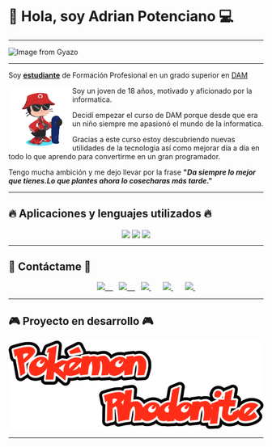 # 👋 Hola, soy Adrian Potenciano 💻
___
![Image from Gyazo](https://i.gyazo.com/70f15d55d21d7628056bb3e59543ff21.png)



___

Soy [**estudiante**](https://www.iesluisvives.es/) de Formación Profesional en un grado superior en [DAM](https://www.todofp.es/que-como-y-donde-estudiar/que-estudiar/familia/loe/informatica-comunicaciones/des-aplicaciones-multiplataforma.html)




<img src="./octogato.png" width=25% align=left />

Soy un joven de 18 años, motivado y aficionado por la informatica.

Decidí empezar el curso de DAM porque desde que era un niño siempre me apasionó el mundo de la informatica.

Gracias a este curso estoy descubriendo nuevas utilidades de la tecnologia así como mejorar día a día en todo lo que aprendo para convertirme en un gran programador.

Tengo mucha ambición y me dejo llevar por la frase __"*Da siempre lo mejor que tienes.Lo que plantes ahora lo cosecharas más tarde*."__
___
## 🔥 Aplicaciones y lenguajes utilizados 🔥

<p align="center">

<img src=https://upload.wikimedia.org/wikipedia/commons/3/37/Kotlin_Icon_2021.svg width=10% align=center />
<img src=https://upload.wikimedia.org/wikipedia/commons/thumb/9/9c/IntelliJ_IDEA_Icon.svg/1024px-IntelliJ_IDEA_Icon.svg.png  width=10% align=center />
<img src=https://upload.wikimedia.org/wikipedia/commons/thumb/9/9a/Visual_Studio_Code_1.35_icon.svg/2048px-Visual_Studio_Code_1.35_icon.svg.png width=10% align=center />

___

## 📩 Contáctame 📩

<p align="center">
    <height="50">
    </a> &nbsp;&nbsp;
    <a href="https://github.com/Potenjr" 
    height="50">
    </a> &nbsp;&nbsp;
    <a href="https://twitter.com/vinifanrm"  
    height="50">
    </a> &nbsp;&nbsp;
    <a href="https://www.linkedin.com/in/adrián-potenciano-vila-6b95b2251/" 
    height="50">
    </a> &nbsp;&nbsp;
    <a href="https://discordapp.com/users/adri 04#0630" target="_blank">
        <img loading="lazy" src="https://logodownload.org/wp-content/uploads/2017/11/discord-logo-4-1.png" 
    height="50"> &nbsp;&nbsp;
    </a> &nbsp;&nbsp;
     <a href="https://www.instagram.com/adri04._/" target="_blank">
        <img loading="lazy" src="https://upload.wikimedia.org/wikipedia/commons/thumb/a/a5/Instagram_icon.png/2048px-Instagram_icon.png" 
    height="50"> &nbsp;&nbsp;
    </a> &nbsp;&nbsp;
    <a href="https://twitter.com/vinifanrm" target="_blank">
        <img loading="lazy" src="https://i.imgur.com/U4Uiaef.png" 
    height="50">
    </a> &nbsp;&nbsp;
     </a> &nbsp;&nbsp;
    <a href="https://www.linkedin.com/in/adrián-potenciano-vila-6b95b2251/" target="_blank">
        <img loading="lazy" src="https://upload.wikimedia.org/wikipedia/commons/thumb/c/ca/LinkedIn_logo_initials.png/768px-LinkedIn_logo_initials.png" 
    height="50">
    </a> &nbsp;&nbsp;
    </a> &nbsp;&nbsp;
    <a href="https://github.com/Potenjr" target="_blank">
        <img loading="lazy" src="https://distreau.com/github.svg" 
    height="50">
    </a> &nbsp;&nbsp;


______

## 🎮 Proyecto en desarrollo 🎮
<img src="./Logo Pokemon rhodonite.png">

______
                                                            

